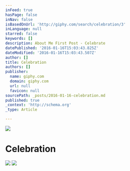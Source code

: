 ```yaml
---
inFeed: true
hasPage: false
inNav: false
isBasedOnUrl: 'http://giphy.com/search/celebration/3'
inLanguage: null
starred: false
keywords: []
description: About Me First Post - Celebrate
datePublished: '2016-01-16T15:03:43.825Z'
dateModified: '2016-01-16T15:03:43.507Z'
author: []
title: Celebration
authors: []
publisher:
  name: giphy.com
  domain: giphy.com
  url: null
  favicon: null
sourcePath: _posts/2016-01-16-celebration.md
published: true
_context: 'http://schema.org'
_type: Article

---
```

![](https://s3-us-west-2.amazonaws.com/the-grid-img/p/2619f6a8fcba5850331ca30adf84305c2ad9acfa.gif)

# Celebration
![](https://s3-us-west-2.amazonaws.com/the-grid-img/p/ab98f80d46ee5e193045afdebfb4170317f87ccc.gif)
![](https://s3-us-west-2.amazonaws.com/the-grid-img/p/75d1c00512841ed62bc1eb6bb1811682d6540600.gif)